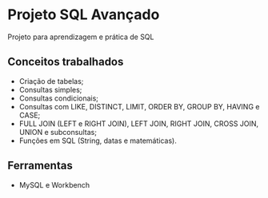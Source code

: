 # Projeto SQL Avançado
Projeto para aprendizagem e prática de SQL

## Conceitos trabalhados
- Criação de tabelas;
- Consultas simples;
- Consultas condicionais;
- Consultas com LIKE, DISTINCT, LIMIT, ORDER BY, GROUP BY, HAVING e CASE;
- FULL JOIN (LEFT e RIGHT JOIN), LEFT JOIN, RIGHT JOIN, CROSS JOIN, UNION e subconsultas;
- Funções em SQL (String, datas e matemáticas).

## Ferramentas
- MySQL e Workbench
